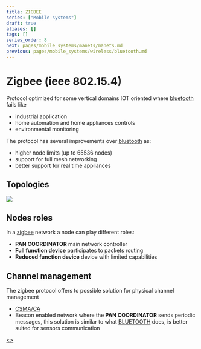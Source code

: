 ```yaml
---
title: ZIGBEE
series: ["Mobile systems"]
draft: true
aliases: []
tags: []
series_order: 8
next: pages/mobile_systems/manets/manets.md
previous: pages/mobile_systems/wireless/bluetooth.md
---
```


# Zigbee (ieee 802.15.4)

Protocol optimized for some vertical domains IOT oriented where [bluetooth](pages/mobile_systems/wireless/bluetooth.md) fails like

- industrial application
- home automation and home appliances controls
- environmental monitoring

The protocol has several improvements over [bluetooth](pages/mobile_systems/wireless/bluetooth.md) as:

- higher node limits (up to 65536 nodes)
- support for full mesh networking
- better support for real time appliances

## Topologies

![](assets/mobile_systems/Pasted%20image%2020240321144834.png)

## Nodes roles

In a [zigbee](pages/mobile_systems/wireless/zigbee.md) network a node can play different roles:

- **PAN COORDINATOR** main network controller
- **Full function device** participates to packets routing
- **Reduced function device** device with limited capabilities

## Channel management

The zigbee protocol offers to possible solution for physical channel management

- [CSMA/CA](pages/mobile_systems/wireless/csma.md#csma/ca%20variant)
- Beacon enabled network where the **PAN COORDINATOR** sends periodic messages, this solution is similar to what [BLUETOOTH](pages/mobile_systems/wireless/bluetooth.md) does, is better suited for sensors communication

[<](pages/mobile_systems/wireless/bluetooth.md)[>](pages/mobile_systems/manets/manets.md)
